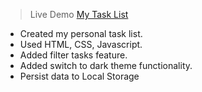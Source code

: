 
> Live Demo [My Task List](https://deepak3211.github.io/my-task-list/)


* Created my personal task list.
* Used HTML, CSS, Javascript.
* Added filter tasks feature.
* Added switch to dark theme functionality.
* Persist data to Local Storage 



